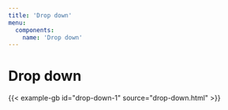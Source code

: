 ```yaml
---
title: 'Drop down'
menu:
  components:
    name: 'Drop down'
---
```


# Drop down

{{< example-gb id="drop-down-1" source="drop-down.html" >}}
